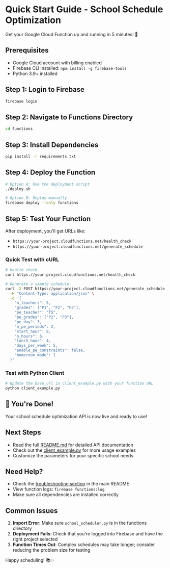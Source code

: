 # Quick Start Guide - School Schedule Optimization

Get your Google Cloud Function up and running in 5 minutes! 🚀

## Prerequisites

- Google Cloud account with billing enabled
- Firebase CLI installed: `npm install -g firebase-tools`
- Python 3.9+ installed

## Step 1: Login to Firebase

```bash
firebase login
```

## Step 2: Navigate to Functions Directory

```bash
cd functions
```

## Step 3: Install Dependencies

```bash
pip install -r requirements.txt
```

## Step 4: Deploy the Function

```bash
# Option A: Use the deployment script
./deploy.sh

# Option B: Deploy manually
firebase deploy --only functions
```

## Step 5: Test Your Function

After deployment, you'll get URLs like:
- `https://your-project.cloudfunctions.net/health_check`
- `https://your-project.cloudfunctions.net/generate_schedule`

### Quick Test with cURL

```bash
# Health check
curl https://your-project.cloudfunctions.net/health_check

# Generate a simple schedule
curl -X POST https://your-project.cloudfunctions.net/generate_schedule \
  -H "Content-Type: application/json" \
  -d '{
    "n_teachers": 5,
    "grades": ["P1", "P2", "P3"],
    "pe_teacher": "T5",
    "pe_grades": ["P2", "P3"],
    "pe_day": 3,
    "n_pe_periods": 2,
    "start_hour": 8,
    "n_hours": 6,
    "lunch_hour": 4,
    "days_per_week": 5,
    "enable_pe_constraints": false,
    "homeroom_mode": 1
  }'
```

### Test with Python Client

```bash
# Update the base_url in client_example.py with your function URL
python client_example.py
```

## 🎉 You're Done!

Your school schedule optimization API is now live and ready to use!

## Next Steps

- Read the full [README.md](README.md) for detailed API documentation
- Check out the [client_example.py](client_example.py) for more usage examples
- Customize the parameters for your specific school needs

## Need Help?

- Check the [troubleshooting section](README.md#troubleshooting) in the main README
- View function logs: `firebase functions:log`
- Make sure all dependencies are installed correctly

## Common Issues

1. **Import Error**: Make sure `school_scheduler.py` is in the functions directory
2. **Deployment Fails**: Check that you're logged into Firebase and have the right project selected
3. **Function Times Out**: Complex schedules may take longer; consider reducing the problem size for testing

Happy scheduling! 📚✨ 